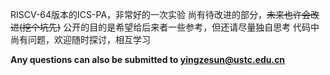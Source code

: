 RISCV-64版本的ICS-PA，非常好的一次实验
尚有待改进的部分，~~未来也许会改进(挖个坑先)~~
公开的目的是希望给后来者一些参考，但还请尽量独自思考
代码中尚有问题，欢迎随时探讨，相互学习

**Any questions can also be submitted to yingzesun@ustc.edu.cn**